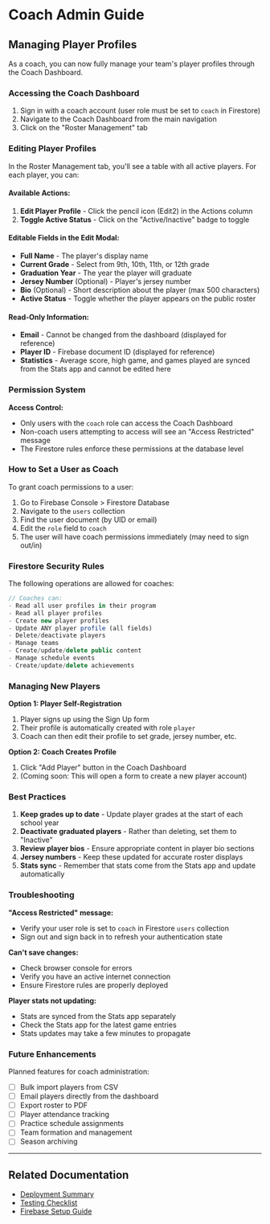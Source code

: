 # Coach Admin Guide

## Managing Player Profiles

As a coach, you can now fully manage your team's player profiles through the Coach Dashboard.

### Accessing the Coach Dashboard

1. Sign in with a coach account (user role must be set to `coach` in Firestore)
2. Navigate to the Coach Dashboard from the main navigation
3. Click on the "Roster Management" tab

### Editing Player Profiles

In the Roster Management tab, you'll see a table with all active players. For each player, you can:

#### Available Actions:

1. **Edit Player Profile** - Click the pencil icon (Edit2) in the Actions column
2. **Toggle Active Status** - Click on the "Active/Inactive" badge to toggle

#### Editable Fields in the Edit Modal:

- **Full Name** - The player's display name
- **Current Grade** - Select from 9th, 10th, 11th, or 12th grade
- **Graduation Year** - The year the player will graduate
- **Jersey Number** (Optional) - Player's jersey number
- **Bio** (Optional) - Short description about the player (max 500 characters)
- **Active Status** - Toggle whether the player appears on the public roster

#### Read-Only Information:

- **Email** - Cannot be changed from the dashboard (displayed for reference)
- **Player ID** - Firebase document ID (displayed for reference)
- **Statistics** - Average score, high game, and games played are synced from the Stats app and cannot be edited here

### Permission System

**Access Control:**
- Only users with the `coach` role can access the Coach Dashboard
- Non-coach users attempting to access will see an "Access Restricted" message
- The Firestore rules enforce these permissions at the database level

### How to Set a User as Coach

To grant coach permissions to a user:

1. Go to Firebase Console > Firestore Database
2. Navigate to the `users` collection
3. Find the user document (by UID or email)
4. Edit the `role` field to `coach`
5. The user will have coach permissions immediately (may need to sign out/in)

### Firestore Security Rules

The following operations are allowed for coaches:

```javascript
// Coaches can:
- Read all user profiles in their program
- Read all player profiles
- Create new player profiles
- Update ANY player profile (all fields)
- Delete/deactivate players
- Manage teams
- Create/update/delete public content
- Manage schedule events
- Create/update/delete achievements
```

### Managing New Players

**Option 1: Player Self-Registration**
1. Player signs up using the Sign Up form
2. Their profile is automatically created with role `player`
3. Coach can then edit their profile to set grade, jersey number, etc.

**Option 2: Coach Creates Profile**
1. Click "Add Player" button in the Coach Dashboard
2. (Coming soon: This will open a form to create a new player account)

### Best Practices

1. **Keep grades up to date** - Update player grades at the start of each school year
2. **Deactivate graduated players** - Rather than deleting, set them to "Inactive"
3. **Review player bios** - Ensure appropriate content in player bio sections
4. **Jersey numbers** - Keep these updated for accurate roster displays
5. **Stats sync** - Remember that stats come from the Stats app and update automatically

### Troubleshooting

**"Access Restricted" message:**
- Verify your user role is set to `coach` in Firestore `users` collection
- Sign out and sign back in to refresh your authentication state

**Can't save changes:**
- Check browser console for errors
- Verify you have an active internet connection
- Ensure Firestore rules are properly deployed

**Player stats not updating:**
- Stats are synced from the Stats app separately
- Check the Stats app for the latest game entries
- Stats updates may take a few minutes to propagate

### Future Enhancements

Planned features for coach administration:

- [ ] Bulk import players from CSV
- [ ] Email players directly from the dashboard
- [ ] Export roster to PDF
- [ ] Player attendance tracking
- [ ] Practice schedule assignments
- [ ] Team formation and management
- [ ] Season archiving

---

## Related Documentation

- [Deployment Summary](./DEPLOYMENT_SUMMARY.md)
- [Testing Checklist](./TESTING_CHECKLIST.md)
- [Firebase Setup Guide](./FIREBASE_SETUP_GUIDE.md)
